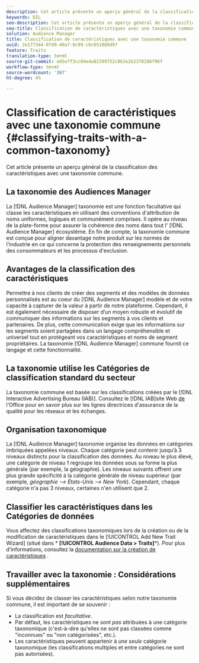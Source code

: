 ```yaml
---
description: Cet article présente un aperçu général de la classification des caractéristiques avec une taxonomie commune.
keywords: DIL
seo-description: Cet article présente un aperçu général de la classification des caractéristiques avec une taxonomie commune.
seo-title: Classification de caractéristiques avec une taxonomie commune
solution: Audience Manager
title: Classification de caractéristiques avec une taxonomie commune
uuid: 2e177344-07d9-40a7-8c99-c6c6518b9d97
feature: Traits
translation-type: tm+mt
source-git-commit: e05eff3cc04e4a82399752c862e2b2370286f96f
workflow-type: tm+mt
source-wordcount: '387'
ht-degree: 4%

---
```



# Classification de caractéristiques avec une taxonomie commune {#classifying-traits-with-a-common-taxonomy}

Cet article présente un aperçu général de la classification des caractéristiques avec une taxonomie commune.

## La taxonomie des Audiences Manager

<!-- c_common_taxonomy_about.xml -->

La [!DNL Audience Manager] taxonomie est une fonction facultative qui classe les caractéristiques en utilisant des conventions d&#39;attribution de noms uniformes, logiques et communément comprises. Il opère au niveau de la plate-forme pour assurer la cohérence des noms dans tout l&#39; [!DNL Audience Manager] écosystème. En fin de compte, la taxonomie commune est conçue pour aligner davantage notre produit sur les normes de l&#39;industrie en ce qui concerne la protection des renseignements personnels des consommateurs et les processus d&#39;exclusion.

## Avantages de la classification des caractéristiques

Permettre à nos clients de créer des segments et des modèles de données personnalisés est au coeur du [!DNL Audience Manager] modèle et de votre capacité à capturer de la valeur à partir de notre plateforme. Cependant, il est également nécessaire de disposer d’un moyen robuste et évolutif de communiquer des informations sur les segments à vos clients et partenaires. De plus, cette communication exige que les informations sur les segments soient partagées dans un langage compréhensible et universel tout en protégeant vos caractéristiques et noms de segment propriétaires. La taxonomie [!DNL Audience Manager] commune fournit ce langage et cette fonctionnalité.

## La taxonomie utilise les Catégories de classification standard du secteur

La taxonomie commune est basée sur les classifications créées par le [!DNL Interactive Advertising Bureau (IAB)]. Consultez le [!DNL IAB]site Web [de](https://www.iab.net/iab_products_and_industry_services/508676/ne_guidelines) l&#39;Office pour en savoir plus sur les lignes directrices d&#39;assurance de la qualité pour les réseaux et les échanges.

## Organisation taxonomique

La [!DNL Audience Manager] taxonomie organise les données en catégories imbriquées appelées niveaux. Chaque catégorie peut contenir jusqu’à 3 niveaux distincts pour la classification des données. Au niveau le plus élevé, une catégorie de niveau 1 regroupe les données sous sa forme la plus générale (par exemple, la géographie). Les niveaux suivants offrent une plus grande spécificité à la catégorie générale de niveau supérieur (par exemple, *géographie —> États-Unis —> New York*). Cependant, chaque catégorie n&#39;a pas 3 niveaux, certaines n&#39;en utilisent que 2.

## Classifier les caractéristiques dans les Catégories de données

Vous affectez des classifications taxonomiques lors de la création ou de la modification de caractéristiques dans le [!UICONTROL Add New Trait Wizard] (situé dans * **[!UICONTROL Audience Data > Traits]***). Pour plus d’informations, consultez la [documentation sur la création de caractéristiques](../../features/traits/create-onboarded-rule-based-traits.md) .

## Travailler avec la taxonomie : Considérations supplémentaires

Si vous décidez de classer les caractéristiques selon notre taxonomie commune, il est important de se souvenir :

* La classification est *facultative*.
* Par défaut, les caractéristiques ne *sont pas* attribuées à une catégorie taxonomique (c&#39;est-à-dire qu&#39;elles ne sont pas classées comme &quot;inconnues&quot; ou &quot;non catégorisées&quot;, etc.).
* Les caractéristiques peuvent appartenir à *une seule* catégorie taxonomique (les classifications multiples et entre catégories ne sont pas autorisées).